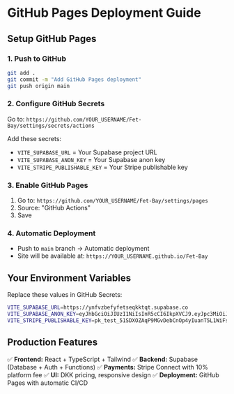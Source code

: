 # GitHub Pages Deployment Guide

## Setup GitHub Pages

### 1. Push to GitHub
```bash
git add .
git commit -m "Add GitHub Pages deployment"
git push origin main
```

### 2. Configure GitHub Secrets
Go to: `https://github.com/YOUR_USERNAME/Fet-Bay/settings/secrets/actions`

Add these secrets:
- `VITE_SUPABASE_URL` = Your Supabase project URL
- `VITE_SUPABASE_ANON_KEY` = Your Supabase anon key  
- `VITE_STRIPE_PUBLISHABLE_KEY` = Your Stripe publishable key

### 3. Enable GitHub Pages
1. Go to: `https://github.com/YOUR_USERNAME/Fet-Bay/settings/pages`
2. Source: "GitHub Actions"
3. Save

### 4. Automatic Deployment
- Push to `main` branch → Automatic deployment
- Site will be available at: `https://YOUR_USERNAME.github.io/Fet-Bay`

## Your Environment Variables
Replace these values in GitHub Secrets:

```bash
VITE_SUPABASE_URL=https://ynfvzbefyfetseqkktqt.supabase.co
VITE_SUPABASE_ANON_KEY=eyJhbGciOiJIUzI1NiIsInR5cCI6IkpXVCJ9.eyJpc3MiOiJzdXBhYmFzZSIsInJlZiI6InluZnZ6YmVmeWZldHNlcWtrdHF0Iiwicm9sZSI6ImFub24iLCJpYXQiOjE3NTkzMjcxOTIsImV4cCI6MjA3NDkwMzE5Mn0.CzWX_U7fwVoP4g8qFo4h8lVrA5mUPJOjeZZRQxJaRMs
VITE_STRIPE_PUBLISHABLE_KEY=pk_test_51SDXOZAqP9MGvDebCnOp4yIuanT5L1WiFsMaKgzB1a01hsUunolgeg3CMx1eTaVl0HBJqKneT0p0ljFRw5RFJEBp00FEineLpp
```

## Production Features
✅ **Frontend:** React + TypeScript + Tailwind
✅ **Backend:** Supabase (Database + Auth + Functions)
✅ **Payments:** Stripe Connect with 10% platform fee
✅ **UI:** DKK pricing, responsive design
✅ **Deployment:** GitHub Pages with automatic CI/CD
